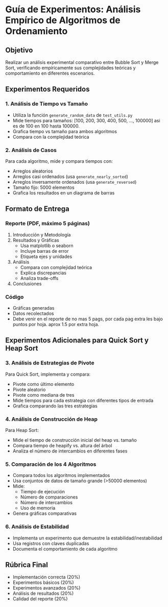 # Guía de Experimentos: Análisis Empírico de Algoritmos de Ordenamiento

## Objetivo
Realizar un análisis experimental comparativo entre Bubble Sort y Merge Sort, verificando empíricamente sus complejidades teóricas y comportamiento en diferentes escenarios.

## Experimentos Requeridos

### 1. Análisis de Tiempo vs Tamaño
- Utiliza la función `generate_random_data` de `test_utils.py`
- Mide tiempos para tamaños: [100, 200, 300, 400, 500, ..., 100000] asi es de 100 en 100 hasta 100000.
- Grafica tiempo vs tamaño para ambos algoritmos
- Compara con la complejidad teórica

### 2. Análisis de Casos
Para cada algoritmo, mide y compara tiempos con:
- Arreglos aleatorios
- Arreglos casi ordenados (usa `generate_nearly_sorted`)
- Arreglos inversamente ordenados (usa `generate_reversed`)
- Tamaño fijo: 5000 elementos
- Grafica los resultados en un diagrama de barras

## Formato de Entrega

### Reporte (PDF, máximo 5 páginas)
1. Introducción y Metodología
2. Resultados y Gráficas
   - Usa matplotlib o seaborn
   - Incluye barras de error
   - Etiqueta ejes y unidades
3. Análisis
   - Compara con complejidad teórica
   - Explica discrepancias
   - Analiza trade-offs
4. Conclusiones

### Código
- Gráficas generadas
- Datos recolectados
- Debe venir en el reporte de no mas 5 pags, por cada pag extra les bajo puntos por hoja. aprox 1.5 por extra hoja.

## Experimentos Adicionales para Quick Sort y Heap Sort

### 3. Análisis de Estrategias de Pivote
Para Quick Sort, implementa y compara:
- Pivote como último elemento
- Pivote aleatorio
- Pivote como mediana de tres
- Mide tiempos para cada estrategia con diferentes tipos de entrada
- Grafica comparando las tres estrategias

### 4. Análisis de Construcción de Heap
Para Heap Sort:
- Mide el tiempo de construcción inicial del heap vs. tamaño
- Compara tiempo de heapify vs. altura del árbol
- Analiza el número de intercambios en diferentes fases

### 5. Comparación de los 4 Algoritmos
- Compara todos los algoritmos implementados
- Usa conjuntos de datos de tamaño grande (>50000 elementos)
- Mide:
  * Tiempo de ejecución
  * Número de comparaciones
  * Número de intercambios
  * Uso de memoria
- Genera gráficas comparativas

### 6. Análisis de Estabilidad
- Implementa un experimento que demuestre la estabilidad/inestabilidad
- Usa registros con claves duplicadas
- Documenta el comportamiento de cada algoritmo

## Rúbrica Final
- Implementación correcta (20%)
- Experimentos básicos (20%)
- Experimentos avanzados (20%)
- Análisis de resultados (20%)
- Calidad del reporte (20%)
